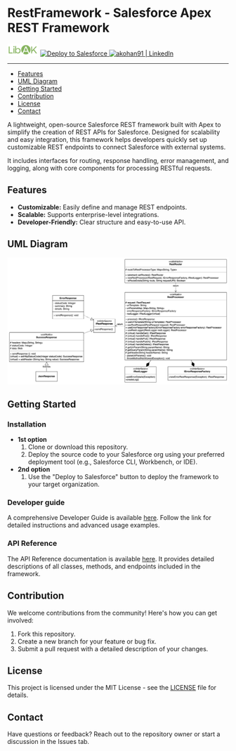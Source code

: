 # RestFramework - Salesforce Apex REST Framework

<span>
  <img
    alt="Deploy to Salesforce"
    src="assets/small_logo.png"
    height="28px"
  >
</span>
<a href="https://githubsfdeploy.herokuapp.com?owner=akohan91&repo=Libak_RestFramework&ref=main">
  <img
    alt="Deploy to Salesforce"
    src="https://raw.githubusercontent.com/afawcett/githubsfdeploy/master/deploy.png"
    height="28px"
  >
</a>
<a href="https://www.linkedin.com/pulse/mastering-rest-framework-building-robust-restful-web-apex-andrei-wefqe">
  <img
    alt="akohan91 | LinkedIn"
    src="https://cdn.simpleicons.org/linkedin"
    height="28px"
  >
</a>

---

- [Features](#features)
- [UML Diagram](#uml-diagram)
- [Getting Started](#getting-started)
- [Contribution](#contribution)
- [License](#license)
- [Contact](#contact)

A lightweight, open-source Salesforce REST framework built with Apex to simplify the creation of REST APIs for Salesforce. Designed for scalability and easy integration, this framework helps developers quickly set up customizable REST endpoints to connect Salesforce with external systems.

It includes interfaces for routing, response handling, error management, and logging, along with core components for processing RESTful requests.

## Features

- **Customizable:** Easily define and manage REST endpoints.
- **Scalable:** Supports enterprise-level integrations.
- **Developer-Friendly:** Clear structure and easy-to-use API.

## UML Diagram

![RestFramework UML diagram](assets/RestFrameworkUML.png)

## Getting Started

### Installation

- **1st option**
  1. Clone or download this repository.
  2. Deploy the source code to your Salesforce org using your preferred deployment tool (e.g., Salesforce CLI, Workbench, or IDE).
- **2nd option**
  1. Use the "Deploy to Salesforce" button to deploy the framework to your target organization.

### Developer guide

A comprehensive Developer Guide is available [here](Developer_Guide.md). Follow the link for detailed instructions and advanced usage examples.

### API Reference

The API Reference documentation is available [here](API_Reference.md). It provides detailed descriptions of all classes, methods, and endpoints included in the framework.

## Contribution

We welcome contributions from the community! Here's how you can get involved:

1. Fork this repository.
2. Create a new branch for your feature or bug fix.
3. Submit a pull request with a detailed description of your changes.


## License

This project is licensed under the MIT License - see the [LICENSE](LICENSE) file for details.


## Contact

Have questions or feedback? Reach out to the repository owner or start a discussion in the Issues tab.
